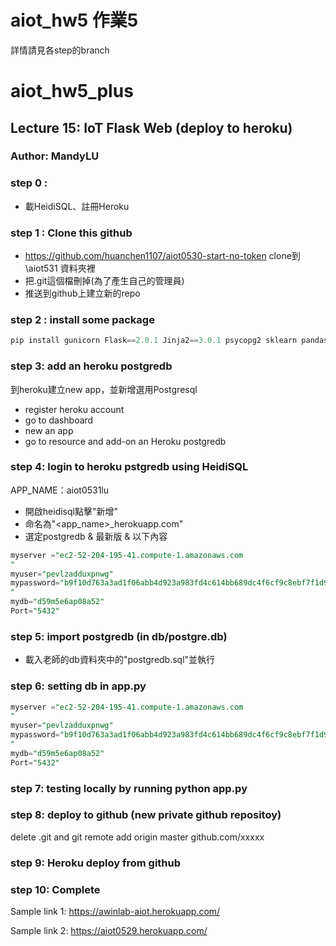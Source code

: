 # aiot_hw5 作業5
詳情請見各step的branch

# aiot_hw5_plus

## Lecture 15: IoT Flask Web (deploy to heroku)
### Author: MandyLU

### step 0 : 
* 載HeidiSQL、註冊Heroku

### step 1 : Clone this github
* https://github.com/huanchen1107/aiot0530-start-no-token clone到 \aiot531 資料夾裡
* 把.git這個檔刪掉(為了產生自己的管理員)
* 推送到github上建立新的repo

### step 2 : install some package

```python
pip install gunicorn Flask==2.0.1 Jinja2==3.0.1 psycopg2 sklearn pandas numpy
```

### step 3: add an heroku postgredb
 到heroku建立new app，並新增選用Postgresql
* register heroku account
* go to dashboard
* new an app
* go to resource and add-on an Heroku postgredb

### step 4: login to heroku pstgredb using HeidiSQL

APP_NAME：aiot0531lu
* 開啟heidisql點擊"新增"
* 命名為"<app_name>_herokuapp.com"
* 選定postgredb & 最新版 & 以下內容
```sql
myserver ="ec2-52-204-195-41.compute-1.amazonaws.com
"
myuser="pevlzadduxpnwg"
mypassword="b9f10d763a3ad1f06abb4d923a983fd4c614bb689dc4f6cf9c8ebf7f1d9de725
"
mydb="d59m5e6ap08a52"
Port="5432"
```
### step 5: import postgredb (in db/postgre.db)
* 載入老師的db資料夾中的"postgredb.sql"並執行

### step 6: setting db in app.py


```sql
myserver ="ec2-52-204-195-41.compute-1.amazonaws.com
"
myuser="pevlzadduxpnwg"
mypassword="b9f10d763a3ad1f06abb4d923a983fd4c614bb689dc4f6cf9c8ebf7f1d9de725
"
mydb="d59m5e6ap08a52"
Port="5432"

```
### step 7: testing locally by running python app.py

### step 8: deploy to github (new private github repositoy)

delete .git and git remote add origin master github.com/xxxxx


### step 9: Heroku deploy from github

### step 10: Complete

Sample link 1:
https://awinlab-aiot.herokuapp.com/

Sample link 2: 
https://aiot0529.herokuapp.com/
